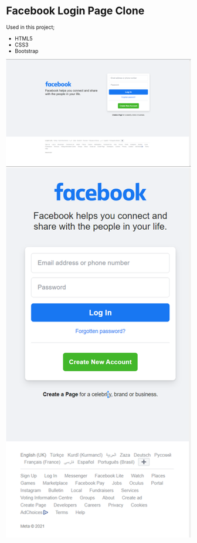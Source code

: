 # Facebook Login Page Clone 

Used in this project;
* HTML5
* CSS3
* Bootstrap

![ss-1](assets/img/screenshots/screenshot-1.png)
![ss-2](assets/img/screenshots/screenshot-2.png)


